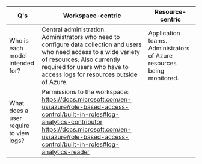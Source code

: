 Q's | Workspace-centric | Resource-centric
------------ | ------------- | ------------
Who is each model intended for? | Central administration. Administrators who need to configure data collection and users who need access to a wide variety of resources. Also currently required for users who have to access logs for resources outside of Azure. | Application teams. Administrators of Azure resources being monitored.
What does a user require to view logs? | Permissions to the workspace: <br>https://docs.microsoft.com/en-us/azure/role-based-access-control/built-in-roles#log-analytics-contributor<br>https://docs.microsoft.com/en-us/azure/role-based-access-control/built-in-roles#log-analytics-reader

